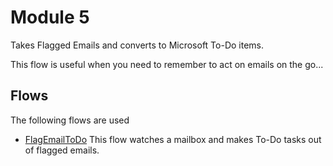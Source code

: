 # Module 5
Takes Flagged Emails and converts to Microsoft To-Do items.

This flow is useful when you need to remember to act on emails on the go...

## Flows
The following flows are used

* [FlagEmailToDo](../Flows/FlagEmailToDo.zip) This flow watches a mailbox and makes To-Do tasks out of flagged emails.